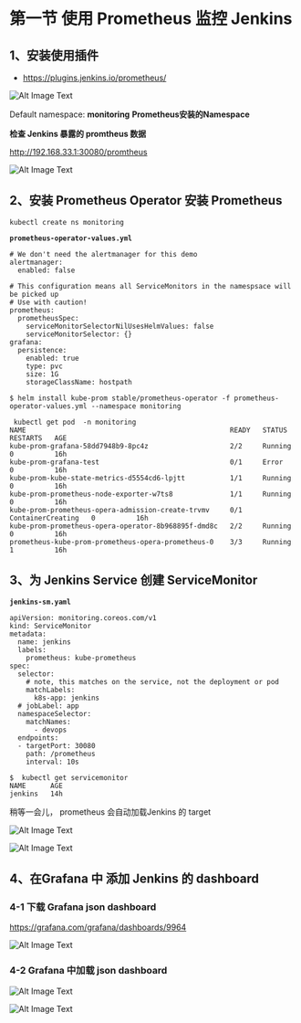 # 第一节 使用 Prometheus 监控 Jenkins

## 1、安装使用插件

* https://plugins.jenkins.io/prometheus/

![Alt Image Text](../images/chp15_1_1.png "body image")

Default namespace: **monitoring** **Prometheus安装的Namespace**

**检查 Jenkins 暴露的 promtheus 数据**

http://192.168.33.1:30080/promtheus

![Alt Image Text](../images/chp15_1_2.png "body image")

## 2、安装 Prometheus Operator 安装 Prometheus

```
kubectl create ns monitoring
```

**`prometheus-operator-values.yml`**

```
# We don't need the alertmanager for this demo
alertmanager:
  enabled: false

# This configuration means all ServiceMonitors in the namespsace will be picked up
# Use with caution!
prometheus: 
  prometheusSpec:
    serviceMonitorSelectorNilUsesHelmValues: false
    serviceMonitorSelector: {}
grafana:
  persistence:
    enabled: true
    type: pvc
    size: 1G
    storageClassName: hostpath
```
 
```
$ helm install kube-prom stable/prometheus-operator -f prometheus-operator-values.yml --namespace monitoring

 kubectl get pod  -n monitoring 
NAME                                                  READY   STATUS              RESTARTS   AGE
kube-prom-grafana-58dd7948b9-8pc4z                    2/2     Running             0          16h
kube-prom-grafana-test                                0/1     Error               0          16h
kube-prom-kube-state-metrics-d5554cd6-lpjtt           1/1     Running             0          16h
kube-prom-prometheus-node-exporter-w7ts8              1/1     Running             0          16h
kube-prom-prometheus-opera-admission-create-trvmv     0/1     ContainerCreating   0          16h
kube-prom-prometheus-opera-operator-8b968895f-dmd8c   2/2     Running             0          16h
prometheus-kube-prom-prometheus-opera-prometheus-0    3/3     Running             1          16h
```

## 3、为 Jenkins Service 创建 ServiceMonitor

**`jenkins-sm.yaml`**

```
apiVersion: monitoring.coreos.com/v1
kind: ServiceMonitor
metadata:
  name: jenkins
  labels:
    prometheus: kube-prometheus
spec:
  selector:
    # note, this matches on the service, not the deployment or pod
    matchLabels:
      k8s-app: jenkins
  # jobLabel: app
  namespaceSelector:
    matchNames:
      - devops
  endpoints:
  - targetPort: 30080
    path: /prometheus
    interval: 10s
```
 
```
$  kubectl get servicemonitor 
NAME      AGE
jenkins   14h
```


稍等一会儿， prometheus 会自动加载Jenkins 的 target

![Alt Image Text](../images/chp15_1_3.png "body image")

![Alt Image Text](../images/chp15_1_4.png "body image")


## 4、在Grafana 中 添加 Jenkins 的 dashboard

### 4-1 下载 Grafana json dashboard

https://grafana.com/grafana/dashboards/9964

![Alt Image Text](../images/chp15_1_5.png "body image")

### 4-2 Grafana 中加载  json dashboard

![Alt Image Text](../images/chp15_1_6.png "body image")

![Alt Image Text](../images/chp15_1_7.png "body image")
